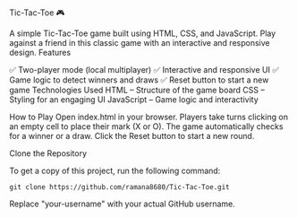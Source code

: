 Tic-Tac-Toe 🎮

A simple Tic-Tac-Toe game built using HTML, CSS, and JavaScript. Play against a friend in this classic game with an interactive and responsive design.
Features

✅ Two-player mode (local multiplayer)
✅ Interactive and responsive UI
✅ Game logic to detect winners and draws
✅ Reset button to start a new game
Technologies Used
    HTML – Structure of the game board
    CSS – Styling for an engaging UI
    JavaScript – Game logic and interactivity
    
How to Play
    Open index.html in your browser.
    Players take turns clicking on an empty cell to place their mark (X or O).
    The game automatically checks for a winner or a draw.
    Click the Reset button to start a new round.

Clone the Repository

To get a copy of this project, run the following command:

    git clone https://github.com/ramana8680/Tic-Tac-Toe.git

Replace "your-username" with your actual GitHub username.
